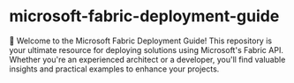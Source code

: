 # microsoft-fabric-deployment-guide
🚀 Welcome to the Microsoft Fabric Deployment Guide!  This repository is your ultimate resource for deploying solutions using Microsoft's Fabric API. Whether you're an experienced architect or a developer, you'll find valuable insights and practical examples to enhance your projects. 
